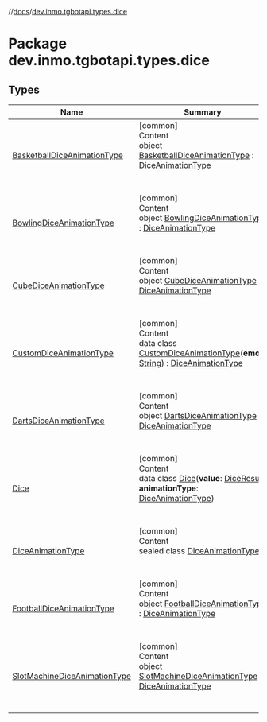 //[docs](../../index.md)/[dev.inmo.tgbotapi.types.dice](index.md)



# Package dev.inmo.tgbotapi.types.dice  


## Types  
  
|  Name |  Summary | 
|---|---|
| <a name="dev.inmo.tgbotapi.types.dice/BasketballDiceAnimationType///PointingToDeclaration/"></a>[BasketballDiceAnimationType](-basketball-dice-animation-type/index.md)| <a name="dev.inmo.tgbotapi.types.dice/BasketballDiceAnimationType///PointingToDeclaration/"></a>[common]  <br>Content  <br>object [BasketballDiceAnimationType](-basketball-dice-animation-type/index.md) : [DiceAnimationType](-dice-animation-type/index.md)  <br><br><br>|
| <a name="dev.inmo.tgbotapi.types.dice/BowlingDiceAnimationType///PointingToDeclaration/"></a>[BowlingDiceAnimationType](-bowling-dice-animation-type/index.md)| <a name="dev.inmo.tgbotapi.types.dice/BowlingDiceAnimationType///PointingToDeclaration/"></a>[common]  <br>Content  <br>object [BowlingDiceAnimationType](-bowling-dice-animation-type/index.md) : [DiceAnimationType](-dice-animation-type/index.md)  <br><br><br>|
| <a name="dev.inmo.tgbotapi.types.dice/CubeDiceAnimationType///PointingToDeclaration/"></a>[CubeDiceAnimationType](-cube-dice-animation-type/index.md)| <a name="dev.inmo.tgbotapi.types.dice/CubeDiceAnimationType///PointingToDeclaration/"></a>[common]  <br>Content  <br>object [CubeDiceAnimationType](-cube-dice-animation-type/index.md) : [DiceAnimationType](-dice-animation-type/index.md)  <br><br><br>|
| <a name="dev.inmo.tgbotapi.types.dice/CustomDiceAnimationType///PointingToDeclaration/"></a>[CustomDiceAnimationType](-custom-dice-animation-type/index.md)| <a name="dev.inmo.tgbotapi.types.dice/CustomDiceAnimationType///PointingToDeclaration/"></a>[common]  <br>Content  <br>data class [CustomDiceAnimationType](-custom-dice-animation-type/index.md)(**emoji**: [String](https://kotlinlang.org/api/latest/jvm/stdlib/kotlin/-string/index.html)) : [DiceAnimationType](-dice-animation-type/index.md)  <br><br><br>|
| <a name="dev.inmo.tgbotapi.types.dice/DartsDiceAnimationType///PointingToDeclaration/"></a>[DartsDiceAnimationType](-darts-dice-animation-type/index.md)| <a name="dev.inmo.tgbotapi.types.dice/DartsDiceAnimationType///PointingToDeclaration/"></a>[common]  <br>Content  <br>object [DartsDiceAnimationType](-darts-dice-animation-type/index.md) : [DiceAnimationType](-dice-animation-type/index.md)  <br><br><br>|
| <a name="dev.inmo.tgbotapi.types.dice/Dice///PointingToDeclaration/"></a>[Dice](-dice/index.md)| <a name="dev.inmo.tgbotapi.types.dice/Dice///PointingToDeclaration/"></a>[common]  <br>Content  <br>data class [Dice](-dice/index.md)(**value**: [DiceResult](../dev.inmo.tgbotapi.types/index.md#%5Bdev.inmo.tgbotapi.types%2FDiceResult%2F%2F%2FPointingToDeclaration%2F%5D%2FClasslikes%2F625018081), **animationType**: [DiceAnimationType](-dice-animation-type/index.md))  <br><br><br>|
| <a name="dev.inmo.tgbotapi.types.dice/DiceAnimationType///PointingToDeclaration/"></a>[DiceAnimationType](-dice-animation-type/index.md)| <a name="dev.inmo.tgbotapi.types.dice/DiceAnimationType///PointingToDeclaration/"></a>[common]  <br>Content  <br>sealed class [DiceAnimationType](-dice-animation-type/index.md)  <br><br><br>|
| <a name="dev.inmo.tgbotapi.types.dice/FootballDiceAnimationType///PointingToDeclaration/"></a>[FootballDiceAnimationType](-football-dice-animation-type/index.md)| <a name="dev.inmo.tgbotapi.types.dice/FootballDiceAnimationType///PointingToDeclaration/"></a>[common]  <br>Content  <br>object [FootballDiceAnimationType](-football-dice-animation-type/index.md) : [DiceAnimationType](-dice-animation-type/index.md)  <br><br><br>|
| <a name="dev.inmo.tgbotapi.types.dice/SlotMachineDiceAnimationType///PointingToDeclaration/"></a>[SlotMachineDiceAnimationType](-slot-machine-dice-animation-type/index.md)| <a name="dev.inmo.tgbotapi.types.dice/SlotMachineDiceAnimationType///PointingToDeclaration/"></a>[common]  <br>Content  <br>object [SlotMachineDiceAnimationType](-slot-machine-dice-animation-type/index.md) : [DiceAnimationType](-dice-animation-type/index.md)  <br><br><br>|

